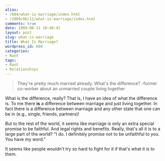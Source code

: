 ```yaml
---
alias:
- /604/what-is-marriage/index.html
- /2009/06/11/what-is-marriage/index.html
comments: true
date: 2009-06-11 10:40:41
layout: post
slug: what-is-marriage
title: What Is Marriage?
wordpress_id: 604
categories:
- Rant
tags:
- Rant
- Relationships
---
```


> They're pretty much married already.  What's the difference?
-former co-worker about an unmarried couple living together



What is the difference, really?  That is, I have an idea of what the difference is.  To me there **is** a difference between marriage and just living together.  In fact there is a difference between marriage and any other state that one can be in (e.g., single, friends, partners)!

But to the rest of the world, it seems like marriage is only an extra special promise to be faithful.  And legal rights and benefits.  Really, that's all it is to a large part of the world?  "I do.  I definitely promise not to be unfaithful to you.  You have my word."

It seems like people wouldn't try so hard to fight for it if that's what it is to them.
